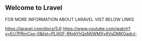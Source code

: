 ## Welcome to Lravel

FOR MORE INFORMATION ABOUT LARAVEL VIST BELOW LINKS

https://laravel.com/docs/5.6
https://www.youtube.com/watch?v=EU7PRmCpx-0&list=PLillGF-RfqbYhQsN5WMXy6VsDMKGadrJ-
